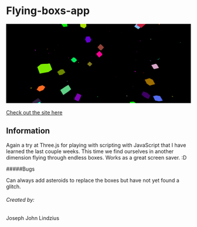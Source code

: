 # Flying-boxs-app

![flying-through-3D-boxes](./movingboxs.png)

[Check out the site here](https://josephlindzius.github.io/flying-boxs-app/index.html)

## Information 

Again a try at Three.js for playing with scripting with JavaScript that I have learned the last couple weeks.  This time we find ourselves in another dimension flying through endless boxes.  Works as a great screen saver.  :D

#####Bugs

Can always add asteroids to replace the boxes but have not yet found a glitch.

###### Created by:

Joseph John Lindzius


